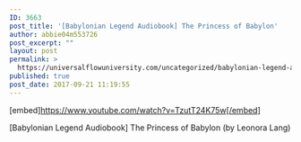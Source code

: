 ```yaml
---
ID: 3663
post_title: '[Babylonian Legend Audiobook] The Princess of Babylon'
author: abbie04m553726
post_excerpt: ""
layout: post
permalink: >
  https://universalflowuniversity.com/uncategorized/babylonian-legend-audiobook-the-princess-of-babylon/
published: true
post_date: 2017-09-21 11:19:55
---
```

[embed]https://www.youtube.com/watch?v=TzutT24K75w[/embed]<br>
<p>[Babylonian Legend Audiobook] The Princess of Babylon  (by Leonora Lang)</p>
